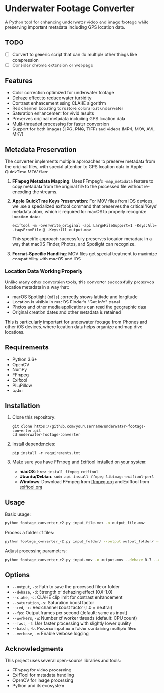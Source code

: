# Underwater Footage Converter

A Python tool for enhancing underwater video and image footage while preserving important metadata including GPS location data.

## TODO
- [ ] Convert to generic script that can do multiple other things like compression
- [ ] Consider chrome extension or webpage

## Features

- Color correction optimized for underwater footage
- Dehaze effect to reduce water turbidity
- Contrast enhancement using CLAHE algorithm 
- Red channel boosting to restore colors lost underwater
- Saturation enhancement for vivid results
- Preserves original metadata including GPS location data
- Multi-threaded processing for faster conversion
- Support for both images (JPG, PNG, TIFF) and videos (MP4, MOV, AVI, MKV)

## Metadata Preservation

The converter implements multiple approaches to preserve metadata from the original files, with special attention to GPS location data in Apple QuickTime MOV files:

1. **FFmpeg Metadata Mapping**: Uses FFmpeg's `-map_metadata` feature to copy metadata from the original file to the processed file without re-encoding the streams.

2. **Apple QuickTime Keys Preservation**: For MOV files from iOS devices, we use a specialized exiftool command that preserves the critical 'Keys' metadata atom, which is required for macOS to properly recognize location data:
   ```
   exiftool -m -overwrite_original -api LargeFileSupport=1 -Keys:All= -tagsFromFile @ -Keys:All output.mov
   ```
   This specific approach successfully preserves location metadata in a way that macOS Finder, Photos, and Spotlight can recognize.

3. **Format-Specific Handling**: MOV files get special treatment to maximize compatibility with macOS and iOS.

### Location Data Working Properly

Unlike many other conversion tools, this converter successfully preserves location metadata in a way that:

- macOS Spotlight (`mdls`) correctly shows latitude and longitude
- Location is visible in macOS Finder's "Get Info" panel
- Photos and other media applications can read the geographic data
- Original creation dates and other metadata is retained

This is particularly important for underwater footage from iPhones and other iOS devices, where location data helps organize and map dive locations.

## Requirements

- Python 3.6+
- OpenCV
- NumPy
- FFmpeg
- Exiftool
- PIL/Pillow
- tqdm

## Installation

1. Clone this repository:
   ```
   git clone https://github.com/yourusername/underwater-footage-converter.git
   cd underwater-footage-converter
   ```

2. Install dependencies:
   ```
   pip install -r requirements.txt
   ```

3. Make sure you have FFmpeg and Exiftool installed on your system:
   - **macOS**: `brew install ffmpeg exiftool`
   - **Ubuntu/Debian**: `sudo apt install ffmpeg libimage-exiftool-perl`
   - **Windows**: Download FFmpeg from [ffmpeg.org](https://ffmpeg.org/download.html) and Exiftool from [exiftool.org](https://exiftool.org/)

## Usage

Basic usage:

```bash
python footage_converter_v2.py input_file.mov -o output_file.mov
```

Process a folder of files:

```bash
python footage_converter_v2.py input_folder/ --output output_folder/ --batch
```

Adjust processing parameters:

```bash
python footage_converter_v2.py input.mov -o output.mov --dehaze 0.7 --clahe 2.5 --saturation 1.8 --red 1.1
```

## Options

- `--output`, `-o`: Path to save the processed file or folder
- `--dehaze`, `-d`: Strength of dehazing effect (0.0-1.0)
- `--clahe`, `-c`: CLAHE clip limit for contrast enhancement
- `--saturation`, `-s`: Saturation boost factor
- `--red`, `-r`: Red channel boost factor (1.0 = neutral)
- `--fps`: Output frames per second (default: same as input)
- `--workers`, `-w`: Number of worker threads (default: CPU count)
- `--fast`, `-f`: Use faster processing with slightly lower quality
- `--batch`, `-b`: Process input as a folder containing multiple files
- `--verbose`, `-v`: Enable verbose logging

## Acknowledgments

This project uses several open-source libraries and tools:
- FFmpeg for video processing
- ExifTool for metadata handling
- OpenCV for image processing
- Python and its ecosystem 